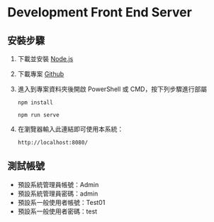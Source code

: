# Development Front End Server

## 安裝步驟
1. 下載並安裝 [Node.js](https://nodejs.org/dist/v12.14.1/node-v12.14.1-x64.msi)
2. 下載專案 [Github](https://github.com/oscarada87/issue-tracking-system-frontend.git)
3. 進入到專案資料夾後開啟 PowerShell 或 CMD，按下列步驟進行部屬

    ```
    npm install
    ```
    ```
    npm run serve
    ```
4. 在瀏覽器輸入此連結即可使用本系統： 
    ```
    http://localhost:8080/
    ```
## 測試帳號
- 預設系統管理員帳號：Admin
- 預設系統管理員密碼：admin
- 預設系一般使用者帳號：Test01
- 預設系一般使用者密碼：test
